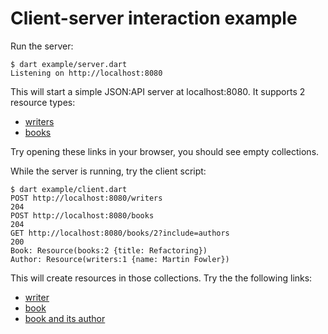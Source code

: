 # Client-server interaction example
Run the server:
```
$ dart example/server.dart 
Listening on http://localhost:8080

```
This will start a simple JSON:API server at localhost:8080. It supports 2 resource types:
- [writers](http://localhost:8080/writers)
- [books](http://localhost:8080/books)

Try opening these links in your browser, you should see empty collections.

While the server is running, try the client script:
```
$ dart example/client.dart 
POST http://localhost:8080/writers
204
POST http://localhost:8080/books
204
GET http://localhost:8080/books/2?include=authors
200
Book: Resource(books:2 {title: Refactoring})
Author: Resource(writers:1 {name: Martin Fowler})
```
This will create resources in those collections. Try the the following links:

- [writer](http://localhost:8080/writers/1)
- [book](http://localhost:8080/books/2)
- [book and its author](http://localhost:8080/books/2?include=authors)